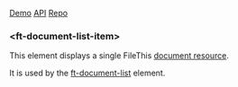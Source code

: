 [Demo](https://filethis.github.io/ft-document-list-item/components/ft-document-list-item/demo/)    [API](https://filethis.github.io/ft-document-list-item/components/ft-document-list-item/)    [Repo](https://github.com/filethis/ft-document-list-item)

### \<ft-document-list-item\>

This element displays a single FileThis [document resource](https://filethis.com/developers/doc/index.html#/documents).

It is used by the [ft-document-list](https://github.com/filethis/ft-document-list) element.
